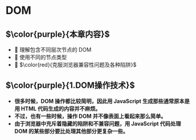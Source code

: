 # DOM

## $\color{purple}{本章内容}$

-  理解包含不同层次节点的 DOM
-  使用不同的节点类型
-  $\color{red}{克服浏览器兼容性问题及各种陷阱}$
  
## $\color{purple}{1.DOM操作技术}$

- **很多时候，DOM 操作都比较简明，因此用 JavaScript 生成那些通常原本是用 HTML 代码生成的内容并不麻烦。**
- **不过，也有一些时候，操作 DOM 并不像表面上看起来那么简单。**
- **由于浏览器中充斥着隐藏的陷阱和不兼容问题，用 JavaScript 代码处理 DOM 的某些部分要比处理其他部分更复杂一些。**
